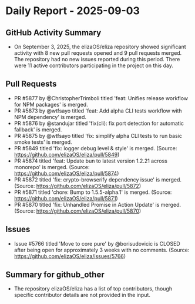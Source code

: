 # Daily Report - 2025-09-03

## GitHub Activity Summary
- On September 3, 2025, the elizaOS/eliza repository showed significant activity with 8 new pull requests opened and 9 pull requests merged. The repository had no new issues reported during this period. There were 11 active contributors participating in the project on this day.

## Pull Requests
- PR #5877 by @ChristopherTrimboli titled 'feat: Unifies release workflow for NPM packages' is merged.
- PR #5873 by @wtfsayo titled 'feat: Add alpha CLI tests workflow with NPM dependency' is merged.
- PR #5876 by @standujar titled 'fix(cli): fix port detection for automatic fallback' is merged.
- PR #5875 by @wtfsayo titled 'fix: simplify alpha CLI tests to run basic smoke tests' is merged.
- PR #5849 titled 'fix: logger debug level & style' is merged. (Source: https://github.com/elizaOS/eliza/pull/5849)
- PR #5874 titled 'feat: Update bun to latest version 1.2.21 across monorepo' is merged. (Source: https://github.com/elizaOS/eliza/pull/5874)
- PR #5872 titled 'fix: crypto-browserify dependency issue' is merged. (Source: https://github.com/elizaOS/eliza/pull/5872)
- PR #5871 titled 'chore: Bump to 1.5.5-alpha.1' is merged. (Source: https://github.com/elizaOS/eliza/pull/5871)
- PR #5870 titled 'fix: Unhandled Promise in Action Update' is merged. (Source: https://github.com/elizaOS/eliza/pull/5870)

## Issues
- Issue #5766 titled 'Move to core pure' by @borisudovicic is CLOSED after being open for approximately 3 weeks with no comments. (Source: https://github.com/elizaOS/eliza/issues/5766)

## Summary for github_other
- The repository elizaOS/eliza has a list of top contributors, though specific contributor details are not provided in the input.